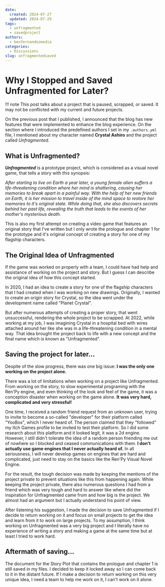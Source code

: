 ```yaml
---
date: 
  created: 2024-07-27
  updated: 2024-07-29
tags:
  - unfragmented
  - savedproject
authors:
  - benfernandezmedia
categories:
  - Discussions
slug: unfragmentedsaved
---
```


# Why I Stopped and Saved Unfragmented for Later?

!!! note
    This post talks about a project that is paused, scrapped, or saved. It may not be conflicted with my current and future projects. 

On the previous post that I published, I announced that the blog has new features that were implemented to enhance the blog experience. On the section where I introduced the predefined authors I set in my `.authors.yml` file, I mentioned about my character named **Crystal Ashiro** and the project called *Unfragmented*.

<!-- more -->

## What is Unfragmented?
***Unfragmented*** is a prototype project, which is considered as a visual novel game, that tells a story with this synopsis:

*After starting to live on Earth a year later, a young female alien suffers a life-threatening condition where her mind is shattering, causing her memories to break apart in a painful way. With the help of her new friends on Earth, it is her mission to travel inside of the mind space to restore her memories to it's original state. While doing that, she also discovers secrets behind her past life, revealing the truth that leads to the events of her mother's mysterious death.*

This is also my first attempt on creating a video game that features an original story that I've written but I only wrote the prologue and chapter 1 for the prototype and it's original concept of creating a story for one of my flagship characters.

## The Original Idea of Unfragmented
If the game was worked on properly with a team, I could have had help and assistance of working on the project and story. But I guess I can describe the original idea of how this concept started.

In 2020, I had an idea to create a story for one of the flagship characters that I had created when I was working on new drawings. Originally, I wanted to create an origin story for Crystal, so the idea went under the development name called "Planet Crystal".

But after numerous attempts of creating a proper story, that went unsuccessful, rendering the whole project to be scrapped. At 2022, while working at my job, I was imagining Crystal in a hospital bed with wires attached around her like she was in a life-threatening condition in a mental way. That idea brought the project back to life with a new concept and the final name which is known as "Unfragmented". 

## Saving the project for later...
Despite of the slow progress, there was one big issue: **I was the only one working on the project alone.**

There was a lot of limitations when working on a project like Unfragmented. From working on the story, to slow experimental programing with the Ren'Py engine, and even thinking of the look and feel of the game, it was a conception disaster when working on the game alone. **It was very hard, complicated and very stressful!**

One time, I received a random friend request from an unknown user, trying to invite to become a so-called "developer" for their platform called "YooBox", which I never heard of. The person claimed that they "followed" my Itch Games profile to be invited to test their platform. So I did some research about this platform and it looked legit, it was a 2d engine. However, I still didn't tolerate the idea of a random person friending me out of nowhere so I blocked and ceased communications with them. **I don't actually use game engines that I never actually heard of.** In all seriousness, I will never develop games on engines that are hard and complicated, just need to stay on the basics like the Ren'Py Visual Novel Engine.

For the result, the tough decision was made by keeping the mentions of the project private to prevent situations like this from happening again. While keeping the project private, there also numerous questions I had from a friend which was very tough and hard to answer like where did the inspiration for Unfragmented came from and how big is the project. We almost had an argument but I actually understand his point of view.

After listening his suggestion, I made the decision to save Unfragmented if I decide to return working on it and focus on small projects to get the idea and learn from it to work on large projects. To my assumption, I think working on Unfragmented was a very big project and I literally have no experience of writing a story and making a game at the same time but at least I tried to work hard.

## Aftermath of saving...
The document for the Story Plot that contains the prologue and chapter 1 is still saved in my files. I decided to keep it locked away so I can come back to it in the distant future. If I make a decision to return working on this very unique idea, I need a team to help me work on it, I can't work on it alone.

